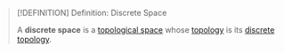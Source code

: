 >[!DEFINITION] Definition: Discrete Space
>
>A **discrete space** is a [topological space](Topological%20Space.md) whose [topology](Topology.md) is its [discrete topology](Discrete%20Topology.md).
>